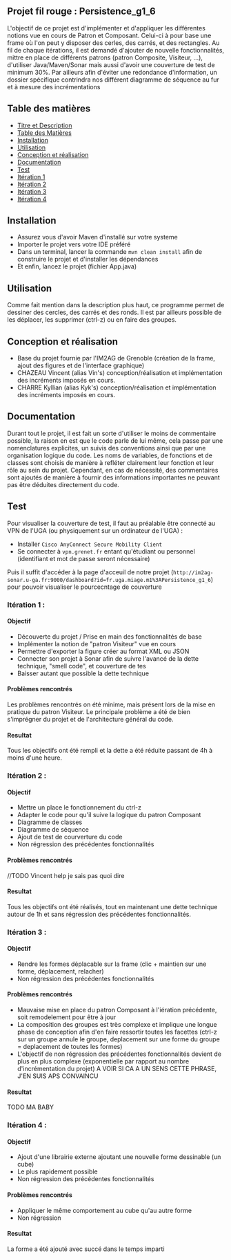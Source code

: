 
## Projet fil rouge : Persistence_g1_6

L'objectif de ce projet est d'implémenter et d'appliquer les différentes notions vue en cours de Patron et Composant.
Celui-ci à pour base une frame où l'on peut y disposer des cerles, des carrés, et des rectangles.
Au fil de chaque itérations, il est demandé d'ajouter de nouvelle fonctionnalités, mittre en place de différents patrons (patron Composite, Visiteur, ...),
d'utiliser Java/Maven/Sonar mais aussi d'avoir une couverture de test de minimum 30%.
Par ailleurs afin d'éviter une redondance d'information, un dossier spécifique contrindra nos différent diagramme de séquence au fur et à mesure des incrémentations

## Table des matières
  - [Titre et Description](#Projet-fil-rouge-:-Persistence_g1_6)
  - [Table des Matières](#table-des-matières)
  - [Installation](#installation)
  - [Utilisation](#utilisation)
  - [Conception et réalisation](#Conception-et-réalisation)
  - [Documentation](#documentation)
  - [Test](#test)
  - [Itération 1](#iteration-1-:)
  - [Itération 2](#iteration-2-:)
  - [Itération 3](#iteration-3-:)
  - [Itération 4](#iteration-4-:)

## Installation
- Assurez vous d'avoir Maven d'installé sur votre systeme
- Importer le projet vers votre IDE préféré
- Dans un terminal, lancer la commande `mvn clean install` afin de construire le projet et d'installer les dépendances
- Et enfin, lancez le projet (fichier App.java)


## Utilisation
Comme fait mention dans la description plus haut, ce programme permet de dessiner des cercles, des carrés et des ronds.
Il est par ailleurs possible de les déplacer, les supprimer (ctrl-z) ou en faire des groupes.

## Conception et réalisation 
- Base du projet fournie par l'IM2AG de Grenoble (création de la frame, ajout des figures et de l'interface graphique)
- CHAZEAU Vincent (alias Vin's) conception/réalisation et implémentation des incréments imposés en cours.
- CHARRE Kyllian (alias Kyk's) conception/réalisation et implémentation des incréments imposés en cours.

## Documentation
Durant tout le projet, il est fait un sorte d'utiliser le moins de commentaire possible, la raison en est que le code parle de lui même, 
cela passe par une nomenclatures explicites, un suivis des conventions ainsi que par une organisation logique du code. Les noms de variables,
de fonctions et de classes sont choisis de manière à refléter clairement leur fonction et leur rôle au sein du projet.
Cependant, en cas de nécessité, des commentaires sont ajoutés de manière à fournir des informations importantes ne peuvant pas être déduites directement du code.

## Test
Pour visualiser la couverture de test, il faut au préalable être connecté au VPN de l'UGA (ou physiquement sur un ordinateur de l'UGA) :
- Installer `Cisco AnyConnect Secure Mobility Client`
- Se connecter à `vpn.grenet.fr` entant qu'étudiant ou personnel (identifiant et mot de passe seront nécessaire)

Puis il suffit d'accéder à la page d'acceuil de notre projet (`http://im2ag-sonar.u-ga.fr:9000/dashboard?id=fr.uga.miage.m1%3APersistence_g1_6`)
pour pouvoir visualiser le pourcecntage de couverture 

### Itération 1 :

#### Objectif 

- Découverte du projet / Prise en main des fonctionnalités de base
- Implémenter la notion de "patron Visiteur" vue en cours
- Permettre d'exporter la figure créer au format XML ou JSON
- Connecter son projet à Sonar afin de suivre l'avancé de la dette technique, "smell code", et couverture de tes
- Baisser autant que possible la dette technique

#### Problèmes rencontrés

Les problèmes rencontrés on été minime, mais présent lors de la mise en pratique du patron Visiteur.
Le principale problème a été de bien s'imprégner du projet et de l'architecture général du code.

#### Resultat 

Tous les objectifs ont été rempli et la dette a été réduite passant de 4h à moins d'une heure.

### Itération 2 :

#### Objectif 

- Mettre un place le fonctionnement du ctrl-z
- Adapter le code pour qu'il suive la logique du patron Composant
- Diagramme de classes
- Diagramme de séquence
- Ajout de test de courverture du code
- Non régression des précédentes fonctionnalités

#### Problèmes rencontrés

//TODO Vincent help je sais pas quoi dire
#### Resultat

Tous les objectifs ont été réalisés, tout en maintenant une dette technique autour de 1h et sans régression des précédentes fonctionnalités.

### Itération 3 :

#### Objectif 

- Rendre les formes déplacable sur la frame (clic + maintien sur une forme, déplacement, relacher)
- Non régression des précédentes fonctionnalités

  
#### Problèmes rencontrés

- Mauvaise mise en place du patron Composant à l'iération précédente, soit remodelement pour être à jour
- La composition des groupes est très complexe et implique une longue phase de conception afin d'en faire ressortir toutes les facettes (ctrl-z sur un groupe annule le groupe, deplacement sur une forme du groupe = deplacement de toutes les formes)
- L'objectif de non régression des précédentes fonctionnalités devient de plus en plus complexe (exponentielle par rapport au nombre d'incrémentation du projet) A VOIR SI CA A UN SENS CETTE PHRASE, J'EN SUIS APS CONVAINCU

#### Resultat

TODO MA BABY

### Itération 4 :

#### Objectif 

- Ajout d'une librairie externe ajoutant une nouvelle forme dessinable (un cube)
- Le plus rapidement possible
- Non régression des précédentes fonctionnalités
  
#### Problèmes rencontrés

- Appliquer le même comportement au cube qu'au autre forme
- Non régression

#### Resultat

La forme a été ajouté avec succé dans le temps imparti
